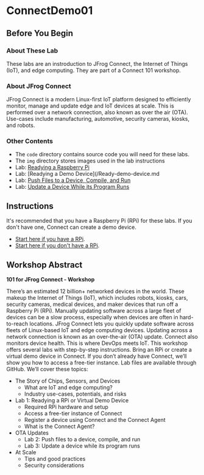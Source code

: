 # ConnectDemo01

## Before You Begin ##

### About These Lab ###
These labs are an instroduction to JFrog Connect, the Internet of Things (IoT), and edge computing. They are part of a Connect 101 workshop.

### About JFrog Connect ###
JFrog Connect is a modern Linux-first IoT platform designed to efficiently monitor, manage and update edge and IoT devices at scale. This is performed over a network connection, also known as over the air (OTA).
Use-cases include manufacturing, automotive, security cameras, kiosks, and robots.

### Other Contents ###
- The `code` directory contains source code you will need for these labs.
- The `img` directory stores images used in the lab instructions
- Lab: [Readying a Raspberry Pi](/Ready-RPi.md)
- Lab: [Readying a Demo Device](/Ready-demo-device.md
- Lab: [Push Files to a Device, Compile, and Run](/Initial-files.md)
- Lab: [Update a Device While its Program Runs](/Update-device.md)

## Instructions ##
It's recommended that you have a Raspberry Pi (RPi) for these labs. If you don't have one, Connect can create a demo device.
- [Start here if you have a RPi](Ready-RPi).
- [Start here if you don't have a RPi](Ready-demo-device).

## Workshop Abstract ##
**101 for JFrog Connect - Workshop**

There’s an estimated 12 billion+ networked devices in the world. These makeup the Internet of Things (IoT), which includes robots, kiosks, cars, security cameras, medical devices, and maker devices that run off a Raspberry Pi (RPi). Manually updating software across a large fleet of devices can be a slow process, especially when devices are often in hard-to-reach locations. JFrog Connect lets you quickly update software across fleets of Linux-based IoT and edge computing devices. Updating across a network connection is known as an over-the-air (OTA) update. Connect also monitors device health. This is where DevOps meets IoT. This workshop offers several labs with step-by-step instructions. Bring an RPi or create a virtual demo device in Connect. If you don’t already have Connect, we’ll show you how to access a free-tier instance. Lab files are available through GitHub. We’ll cover these topics:
- The Story of Chips, Sensors, and Devices
  - What are IoT and edge computing?
  - Industry use-cases, potentials, and risks
- Lab 1: Readying a RPi or Virtual Demo Device
  - Required RPi hardware and setup
  - Access a free-tier instance of Connect
  - Register a device using Connect and the Connect Agent
  - What is the Connect Agent?
- OTA Updates
  - Lab 2: Push files to a device, compile, and run
  - Lab 3: Update a device while its program runs
- At Scale
  - Tips and good practices
  - Security considerations
